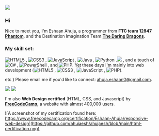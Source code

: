 ![](http://github-profile-summary-cards.vercel.app/api/cards/profile-details?username=ahujaesh&theme=transparent)


### Hi
Nice to meet you, I'm Eshaan Ahuja, a programmer from [**FTC team 12847 Phantom**](https://phantom12857.com), and the Destination Imagination Team [**The Daring Dragons**](https://ahujaesh.github.io). 
 
### **My skill set:** 
 ![HTML5](https://img.shields.io/badge/html5-%23E34F26.svg?style=plastic&logo=html5&logoColor=white)
, ![CSS3](https://img.shields.io/badge/css3-%231572B6.svg?style=plastic&logo=css3&logoColor=white)
, ![JavaScript](https://img.shields.io/badge/javascript-%23323330.svg?style=plastic&logo=javascript&logoColor=%23F7DF1E)
, ![Java](https://img.shields.io/badge/java-%23ED8B00.svg?style=plastic&logo=openjdk&logoColor=white)
, ![Python](https://img.shields.io/badge/python-3670A0?style=plastic&logo=python&logoColor=ffdd54)
,<img src="https://img.shields.io/badge/-.ino_(Arduino code)-blue">
, and a touch of ![C#](https://img.shields.io/badge/c%23-%23239120.svg?style=plastic&logo=csharp&logoColor=white)
, ![PowerShell](https://img.shields.io/badge/PowerShell-%235391FE.svg?style=plastic&logo=powershell&logoColor=white)
, and ![PHP](https://img.shields.io/badge/php-%23777BB4.svg?style=plastic&logo=php&logoColor=white). Yet these days I'm mainly into web development (![HTML5](https://img.shields.io/badge/html5-%23E34F26.svg?style=plastic&logo=html5&logoColor=white)
, ![CSS3](https://img.shields.io/badge/css3-%231572B6.svg?style=plastic&logo=css3&logoColor=white)
, ![JavaScript](https://img.shields.io/badge/javascript-%23323330.svg?style=plastic&logo=javascript&logoColor=%23F7DF1E)
, ![PHP](https://img.shields.io/badge/php-%23777BB4.svg?style=plastic&logo=php&logoColor=white)).

 etc.) Please email me if you'd like to connect: ahuja.eshaan0@gmail.com.

   
![](http://github-profile-summary-cards.vercel.app/api/cards/most-commit-language?username=ahujaesh&theme=transparent)
![](http://github-profile-summary-cards.vercel.app/api/cards/stats?username=ahujaesh&theme=transparent)

   I'm also **Web Design certified** (HTML, CSS, and Javascript) by [**FreeCodeCamp**](https://www.freecodecamp.org/), a website with almost 400,000 users.
   
   ![A screenshot of my certification found here: https://www.freecodecamp.org/certification/Eshaan-Ahuja/responsive-web-design](https://github.com/ahujaesh/ahujaesh/blob/main/html-certification.png)

<!---
ahujaesh/ahujaesh is a ✨ special ✨ repository because its `README.md` (this file) appears on your GitHub profile.
You can click the Preview link to take a look at your changes.
--->


